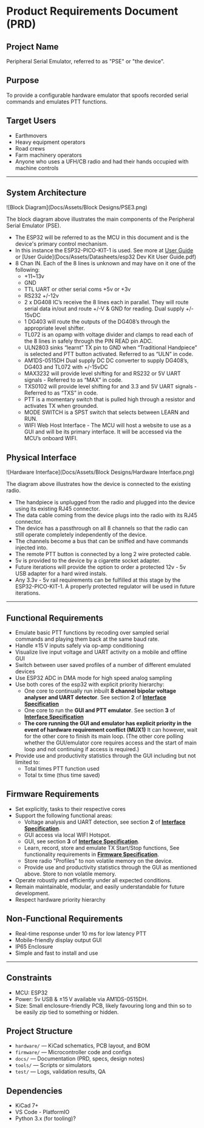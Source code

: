 # Product Requirements Document (PRD)

## Project Name
Peripheral Serial Emulator, referred to as "PSE" or "the device".

## Purpose
To provide a configurable hardware emulator that spoofs recorded serial commands and emulates PTT functions.

## Target Users
- Earthmovers
- Heavy equipment operators
- Road crews
- Farm machinery operators
- Anyone who uses a UFH/CB radio and had their hands occupied with machine controls


---


## System Architecture

![Block Diagram](Docs/Assets/Block Designs/PSE3.png)

The block diagram above illustrates the main components of the Peripheral Serial Emulator (PSE).  

  - The ESP32 will be referred to as the MCU in this document and is the device's primary control mechanism.
  - In this instance the ESP32-PICO-KIT-1 is used. See more at [User Guide](https://docs.espressif.com/projects/esp-dev-kits/en/latest/esp32/esp32-pico-kit-1/user_guide.html#) or [User Guide](Docs/Assets/Datasheets/esp32 Dev Kit User Guide.pdf) 
  - 8 Chan IN. Each of the 8 lines is unknown and may have on it one of the following:
    - +11~13v
    - GND
    - TTL UART or other serial coms +5v or +3v
    - RS232 +/-12v
    - 2 x DG408 IC’s receive the 8 lines each in parallel. They will route serial data in/out and route +/-V & GND for reading. Dual supply +/- 15vDC
    - 1 DG403 will route the outputs of the DG408’s through the appropriate level shifter.
    - TL072 is an opamp with voltage divider and clamps to read each of the 8 lines in safely through the PIN READ pin ADC.
    - ULN2803 sinks “learnt” TX pin to GND when “Traditional Handpiece” is selected and PTT button activated. Referred to as “ULN” in code.
    - AM1DS-0515DH Dual supply DC DC converter to supply DG408’s, DG403 and TL072 with +/-15vDC
    - MAX3232 will provide level shifting for and RS232 or 5V UART signals - Referred to as “MAX” in code.
    - TXS0102 will provide level shifting for and 3.3 and 5V UART signals - Referred to as “TXS” in code.
    - PTT is a momentary switch that is pulled high through a resistor and activates TX when grounded.
    - MODE SWITCH is a SPST switch that selects between LEARN and RUN.
    - WIFI Web Host Interface - The MCU will host a website to use as a GUI and will be its primary interface. It will be accessed via the MCU’s onboard WIFI.

## Physical Interface

![Hardware Interface](Docs/Assets/Block Designs/Hardware Interface.png)

The diagram above illustrates how the device is connected to the existing radio.

  - The handpiece is unplugged from the radio and plugged into the device using its existing RJ45 connector.
  - The data cable coming from the device plugs into the radio with its RJ45 connector.
  - The device has a passthrough on all 8 channels so that the radio can still operate completely independently of the device. 
  - The channels become a bus that can be sniffed and have commands injected into.
  - The remote PTT button is connected by a long 2 wire protected cable.
  - 5v is provided to the device by a cigarette socket adapter.
  - Future iterations will provide the option to order a protected 12v - 5v USB adapter for a hard wired instals.
  - Any 3.3v - 5v rail requirements can be fulfilled at this stage by the ESP32-PICO-KIT-1. A properly protected regulator will be used in future iterations.


---


## Functional Requirements
- Emulate basic PTT functions by recoding over sampled serial commands and playing them back at the same baud rate.
- Handle ±15 V inputs safely via op-amp conditioning
- Visualize live input voltage and UART activity on a mobile and offline GUI
- Switch between user saved profiles of a number of different emulated devices
- Use ESP32 ADC in DMA mode for high speed analog sampling
- Use both cores of the esp32 with explicit priority hierarchy: 
  - One core to continually run inbuilt **8 channel bipolar voltage analyser and UART detector**. See section **2** of [**Interface Specification**](Docs\InterfaceSpec.md)
  - One core to run the **GUI and PTT emulator**. See section **3** of [**Interface Specification**](Docs\InterfaceSpec.md)
  - **The core running the GUI and emulator has explicit priority in the event of hardware requirement conflict (MUX1)** It can however, wait for the other core to finish its main loop. (The other core polling whether the GUI/emulator core requires access and the start of main loop and not continuing if access is required.)
- Provide use and productivity statistics through the GUI including but not limited to:
  - Total times PTT function used
  - Total tx time (thus time saved)

## Firmware Requirements
- Set explicitly, tasks to their respective cores
- Support the following functional areas:
  - Voltage analysis and UART detection, see section **2** of [**Interface Specification**](Docs\InterfaceSpec.md).
  - GUI access via local WIFI Hotspot.
  - GUI, see section **3** of [**Interface Specification**](Docs\InterfaceSpec.md).
  - Learn, record, store and emulate TX Start/Stop functions, See functionality requirements in [**Firmware Specification**](Docs\FirmwareSpec.md).
  - Store radio "Profiles" to non volatile memory on the device.
  - Provide use and productivity statistics through the GUI as mentioned above. Store to non volatile memory.
- Operate robustly and efficiently under all expected conditions.
- Remain maintainable, modular, and easily understandable for future development.
- Respect hardware priority hierarchy

## Non-Functional Requirements
- Real-time response under 10 ms for low latency PTT
- Mobile-friendly display output GUI
- IP65 Enclosure
- Simple and fast to install and use


---


## Constraints
- MCU: ESP32
- Power: 5v USB & ±15 V available via AM1DS-0515DH. 
- Size: Small enclosure-friendly PCB, likely favouring long and thin so to be easily zip tied to something or hidden.

## Project Structure
- `hardware/` — KiCad schematics, PCB layout, and BOM
- `firmware/` — Microcontroller code and configs
- `docs/` — Documentation (PRD, specs, design notes)
- `tools/` — Scripts or simulators
- `test/` — Logs, validation results, QA

## Dependencies
- KiCad 7+
- VS Code - PlatformIO
- Python 3.x (for tooling)?
